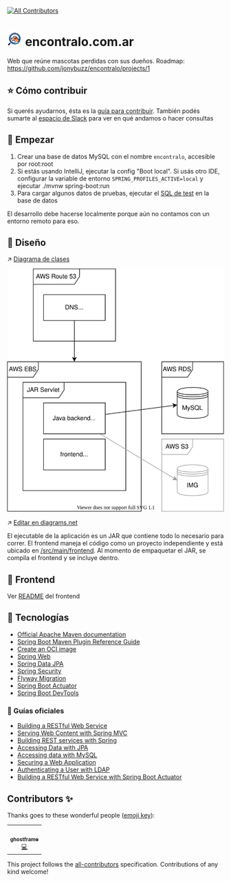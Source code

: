 
<!-- ALL-CONTRIBUTORS-BADGE:START - Do not remove or modify this section -->
[![All Contributors](https://img.shields.io/badge/all_contributors-1-orange.svg?style=flat-square)](#contributors-)
<!-- ALL-CONTRIBUTORS-BADGE:END -->

<h1> <img alt="logo" src="src/main/frontend/assets-src/web-icon.png" height="35"/> encontralo.com.ar </h1>

Web que reúne mascotas perdidas con sus dueños. Roadmap: https://github.com/jonybuzz/encontralo/projects/1

## :star: Cómo contribuir

Si querés ayudarnos, ésta es la [guía para contribuir](CONTRIBUTING.md). También podés sumarte al [espacio de Slack](https://join.slack.com/t/encontralocomar/shared_invite/zt-noxjiquf-WVX30v3MB8v_ChKHAC~OYQ) para ver en qué andamos o hacer consultas

## :rocket: Empezar

1. Crear una base de datos MySQL con el nombre `encontralo`, accesible por root:root
2. Si estás usando IntelliJ, ejecutar la config "Boot local". 
   Si usás otro IDE, configurar la variable de entorno `SPRING_PROFILES_ACTIVE=local` y ejecutar ./mvnw spring-boot:run
3. Para cargar algunos datos de pruebas, ejecutar el [SQL de test](/src/test/resources/db/migration/V999__data.sql) en la base de datos

El desarrollo debe hacerse localmente porque aún no contamos con un entorno remoto para eso.

## :page_facing_up: Diseño

:arrow_upper_right: <a href="https://app.diagrams.net/#Hjonybuzz%2Fencontralo%2Fmain%2Fdocumentacion%2Fdiagrama-clases.svg" target="_blank">Diagrama de clases</a>

![Diseño](documentacion/diagrama-despliegue.svg)

:arrow_upper_right: <a href="https://app.diagrams.net/#Hjonybuzz%2Fencontralo%2Fmain%2Fdocumentacion%2Fdiagrama-despliegue.svg" target="_blank">Editar en diagrams.net</a>

El ejecutable de la aplicación es un JAR que contiene todo lo necesario para correr. El frontend maneja el código como un proyecto independiente y está ubicado en [/src/main/frontend](/src/main/frontend). Al momento de empaquetar el JAR, se compila el frontend y se incluye dentro.

## :art: Frontend

Ver [README](/src/main/frontend/README.md) del frontend

## :floppy_disk: Tecnologías

* [Official Apache Maven documentation](https://maven.apache.org/guides/index.html)
* [Spring Boot Maven Plugin Reference Guide](https://docs.spring.io/spring-boot/docs/2.4.2/maven-plugin/reference/html/)
* [Create an OCI image](https://docs.spring.io/spring-boot/docs/2.4.2/maven-plugin/reference/html/#build-image)
* [Spring Web](https://docs.spring.io/spring-boot/docs/2.4.2/reference/htmlsingle/#boot-features-developing-web-applications)
* [Spring Data JPA](https://docs.spring.io/spring-boot/docs/2.4.2/reference/htmlsingle/#boot-features-jpa-and-spring-data)
* [Spring Security](https://docs.spring.io/spring-boot/docs/2.4.2/reference/htmlsingle/#boot-features-security)
* [Flyway Migration](https://docs.spring.io/spring-boot/docs/2.4.2/reference/htmlsingle/#howto-execute-flyway-database-migrations-on-startup)
* [Spring Boot Actuator](https://docs.spring.io/spring-boot/docs/2.4.2/reference/htmlsingle/#production-ready)
* [Spring Boot DevTools](https://docs.spring.io/spring-boot/docs/2.4.2/reference/htmlsingle/#using-boot-devtools)

### :book: Guías oficiales

* [Building a RESTful Web Service](https://spring.io/guides/gs/rest-service/)
* [Serving Web Content with Spring MVC](https://spring.io/guides/gs/serving-web-content/)
* [Building REST services with Spring](https://spring.io/guides/tutorials/bookmarks/)
* [Accessing Data with JPA](https://spring.io/guides/gs/accessing-data-jpa/)
* [Accessing data with MySQL](https://spring.io/guides/gs/accessing-data-mysql/)
* [Securing a Web Application](https://spring.io/guides/gs/securing-web/)
* [Authenticating a User with LDAP](https://spring.io/guides/gs/authenticating-ldap/)
* [Building a RESTful Web Service with Spring Boot Actuator](https://spring.io/guides/gs/actuator-service/)

## Contributors ✨

Thanks goes to these wonderful people ([emoji key](https://allcontributors.org/docs/en/emoji-key)):

<!-- ALL-CONTRIBUTORS-LIST:START - Do not remove or modify this section -->
<!-- prettier-ignore-start -->
<!-- markdownlint-disable -->
<table>
  <tr>
    <td align="center"><a href="https://github.com/ghostframe"><img src="https://avatars.githubusercontent.com/u/22096592?v=4?s=100" width="100px;" alt=""/><br /><sub><b>ghostframe</b></sub></a><br /><a href="https://github.com/jonybuzz/encontralo/commits?author=ghostframe" title="Code">💻</a></td>
  </tr>
</table>

<!-- markdownlint-restore -->
<!-- prettier-ignore-end -->

<!-- ALL-CONTRIBUTORS-LIST:END -->

This project follows the [all-contributors](https://github.com/all-contributors/all-contributors) specification. Contributions of any kind welcome!